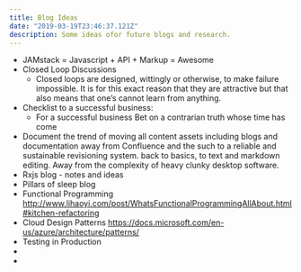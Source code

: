 ```yaml
---
title: Blog Ideas
date: "2019-03-19T23:46:37.121Z"
description: Some ideas ofor future blogs and research.
---
```


* JAMstack = Javascript + API + Markup = Awesome
* Closed Loop Discussions
   * Closed loops are designed, wittingly or otherwise, to make failure impossible. It is for this exact reason that they are attractive but that also means that one’s cannot learn from anything.
* Checklist to a successful business:
   * For a successful business Bet on a contrarian truth whose time has come
* Document the trend of moving all content assets including blogs and documentation away from Confluence and the such to a reliable and sustainable revisioning system. back to basics, to text and markdown editing. Away from the complexity of heavy clunky desktop software.
* Rxjs blog - notes and ideas
* Pillars of sleep blog
* Functional Programming http://www.lihaoyi.com/post/WhatsFunctionalProgrammingAllAbout.html#kitchen-refactoring
* Cloud Design Patterns https://docs.microsoft.com/en-us/azure/architecture/patterns/
* Testing in Production
* 
* 


  